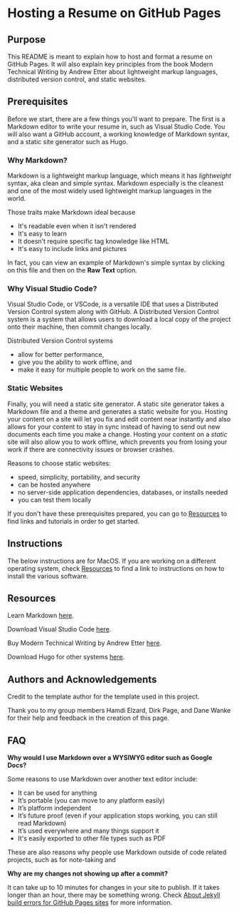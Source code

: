 # Hosting a Resume on GitHub Pages

## Purpose

This README is meant to explain how to host and format a resume on GitHub Pages. It will also explain key principles from the book Modern Technical Writing by Andrew Etter about lightweight markup languages, distributed version control, and static websites.

## Prerequisites

Before we start, there are a few things you'll want to prepare. The first is a Markdown editor to write your resume in, such as Visual Studio Code. You will also want a GitHub account, a working knowledge of Markdown syntax, and a static site generator such as Hugo.

### Why Markdown?

Markdown is a lightweight markup language, which means it has *lightweight* syntax, aka clean and simple syntax. Markdown especially is the cleanest and one of the most widely used lightweight markup languages in the world.

Those traits make Markdown ideal because
- It's readable even when it isn't rendered
- It's easy to learn
- It doesn’t require specific tag knowledge like HTML
- It's easy to include links and pictures

In fact, you can view an example of Markdown's simple syntax by clicking on this file and then on the **Raw Text** option.

### Why Visual Studio Code?

Visual Studio Code, or VSCode, is a versatile IDE that uses a Distributed Version Control system along with GitHub. A Distributed Version Control system is a system that allows users to download a local copy of the project onto their machine, then commit changes locally.

Distributed Version Control systems
- allow for better performance,
- give you the ability to work offline, and
- make it easy for multiple people to work on the same file.

### Static Websites

Finally, you will need a static site generator. A static site generator takes a Markdown file and a theme and generates a static website for you. Hosting your content on a site will let you fix and edit content near instantly and also allows for your content to stay in sync instead of having to send out new documents each time you make a change. Hosting your content on a *static* site will also allow you to work offline, which prevents you from losing your work if there are connectivity issues or browser crashes.

Reasons to choose static websites:
- speed, simplicity, portability, and security
- can be hosted anywhere
- no server-side application dependencies, databases, or installs needed
- you can test them locally

If you don't have these prerequisites prepared, you can go to [Resources](#resources) to find links and tutorials in order to get started.

## Instructions

The below instructions are for MacOS. If you are working on a different operating system, check [Resources](#resources) to find a link to instructions on how to install the various software.



## Resources

Learn Markdown [here](https://www.markdowntutorial.com/).

Download Visual Studio Code [here](https://code.visualstudio.com/download).

Buy Modern Technical Writing by Andrew Etter [here](https://www.amazon.ca/Modern-Technical-Writing-Introduction-Documentation-ebook/dp/B01A2QL9SS).

Download Hugo for other systems [here](https://gohugo.io/installation/).

## Authors and Acknowledgements

Credit to the template author for the template used in this project.

Thank you to my group members Hamdi Elzard, Dirk Page, and Dane Wanke for their help and feedback in the creation of this page.

## FAQ

**Why would I use Markdown over a WYSIWYG editor such as Google Docs?**

Some reasons to use Markdown over another text editor include:

- It can be used for anything
- It’s portable (you can move to any platform easily)
- It’s platform independent
- It’s future proof (even if your application stops working, you can still read Markdown)
- It’s used everywhere and many things support it
- It's easily exported to other file types such as PDF

These are also reasons why people use Markdown outside of code related projects, such as for note-taking and

**Why are my changes not showing up after a commit?**

It can take up to 10 minutes for changes in your site to publish. If it takes longer than an hour, there may be something wrong. Check [About Jekyll build errors for GitHub Pages sites](https://docs.github.com/en/pages/setting-up-a-github-pages-site-with-jekyll/about-jekyll-build-errors-for-github-pages-sites) for more information.